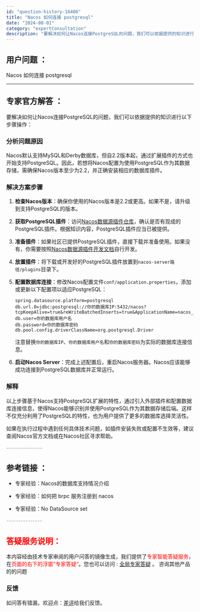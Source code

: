 ```yaml
---
id: "question-history-16406"
title: "Nacos 如何连接 postgresql"
date: "2024-08-01"
category: "expertConsultation"
description: "要解决如何让Nacos连接PostgreSQL的问题，我们可以依据提供的知识进行以下步骤操作：### 分析问题原因Nacos默认支持MySQL和Derby数据库，但自2.2版本起，通过扩展插件的方式也开始支持PostgreSQL。因此，若想将Nacos配置为使用PostgreSQL作为其数据存储，需"
---
```


## 用户问题 ： 
 Nacos 如何连接 postgresql  

---------------
## 专家官方解答 ：

要解决如何让Nacos连接PostgreSQL的问题，我们可以依据提供的知识进行以下步骤操作：

### 分析问题原因
Nacos默认支持MySQL和Derby数据库，但自2.2版本起，通过扩展插件的方式也开始支持PostgreSQL。因此，若想将Nacos配置为使用PostgreSQL作为其数据存储，需确保Nacos版本至少为2.2，并正确安装相应的数据库插件。

### 解决方案步骤
1. **检查Nacos版本**：确保你使用的Nacos版本是2.2或更高。如果不是，请升级到支持PostgreSQL的版本。

2. **获取PostgreSQL插件**：访问[Nacos数据源插件仓库](https://github.com/nacos-group/nacos-plugin/tree/develop/nacos-datasource-plugin-ext)，确认是否有现成的PostgreSQL插件。根据知识内容，PostgreSQL插件应当已被提供。

3. **准备插件**：如果社区已提供PostgreSQL插件，直接下载并准备使用。如果没有，你需要按照[Nacos数据源插件开发文档](https://nacos.io/docs/latest/plugin/datasource-plugin/)自行开发。

4. **放置插件**：将下载或开发好的PostgreSQL插件放置到`nacos-server路径/plugins`目录下。

5. **配置数据库连接**：修改Nacos配置文件`conf/application.properties`，添加或更新以下配置项以适应PostgreSQL：
   ```
   spring.datasource.platform=postgresql
   db.url.0=jdbc:postgresql://你的数据库IP:5432/nacos?tcpKeepAlive=true&reWriteBatchedInserts=true&ApplicationName=nacos_java
   db.user=你的数据库用户名
   db.password=你的数据库密码
   db.pool.config.driverClassName=org.postgresql.Driver
   ```

   注意替换`你的数据库IP`、`你的数据库用户名`和`你的数据库密码`为实际的数据库连接信息。

6. **启动Nacos Server**：完成上述配置后，重启Nacos服务器。Nacos应该能够成功连接到PostgreSQL数据库并正常运行。

### 解释
以上步骤基于Nacos支持PostgreSQL扩展的特性，通过引入外部插件和配置数据库连接信息，使得Nacos能够识别并使用PostgreSQL作为其数据存储后端。这样不仅充分利用了PostgreSQL的特性，也为用户提供了更多的数据库选择灵活性。

如果在执行过程中遇到任何具体技术问题，如插件安装失败或配置不生效等，建议查阅Nacos官方文档或在Nacos社区寻求帮助。


<font color="#949494">---------------</font> 


## 参考链接 ：

* 专家经验：Nacos的数据库支持情况介绍 
 
 * 专家经验：如何把 brpc 服务注册到 nacos 
 
 * 专家经验：No DataSource set 


 <font color="#949494">---------------</font> 
 


## <font color="#FF0000">答疑服务说明：</font> 

本内容经由技术专家审阅的用户问答的镜像生成，我们提供了<font color="#FF0000">专家智能答疑服务</font>，在<font color="#FF0000">页面的右下的浮窗”专家答疑“</font>。您也可以访问 : [全局专家答疑](https://answer.opensource.alibaba.com/docs/intro) 。 咨询其他产品的的问题

### 反馈
如问答有错漏，欢迎点：[差评](https://ai.nacos.io/user/feedbackByEnhancerGradePOJOID?enhancerGradePOJOId=16419)给我们反馈。
